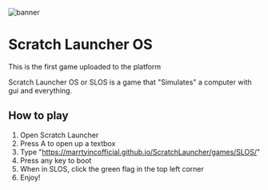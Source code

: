 ![banner](https://marrtyincofficial.github.io/ScratchLauncher/games/SLOS/banner.png)
# Scratch Launcher OS
This is the first game uploaded to the platform

Scratch Launcher OS or SLOS is a game that "Simulates" a computer with gui and everything.

## How to play
1. Open Scratch Launcher
2. Press A to open up a textbox
3. Type "https://marrtyincofficial.github.io/ScratchLauncher/games/SLOS/"
4. Press any key to boot
5. When in SLOS, click the green flag in the top left corner
6. Enjoy!
